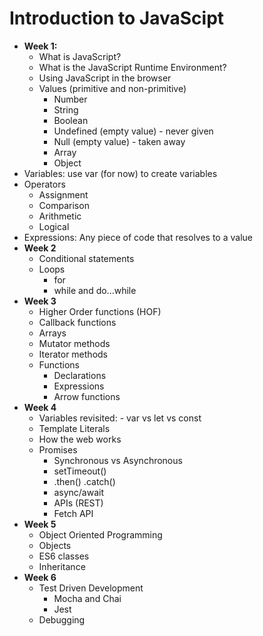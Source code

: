 # Introduction to JavaScipt

- <strong>Week 1:</strong> 
  - What is JavaScript? 
  - What is the JavaScript Runtime Environment?
  - Using JavaScript in the browser
  - Values (primitive and non-primitive)
    - Number
    - String
    - Boolean
    - Undefined (empty value) - never given
    - Null (empty value) - taken away
    - Array
    - Object
 - Variables: use var (for now) to create variables
 - Operators
   - Assignment
   - Comparison
   - Arithmetic
   - Logical
 - Expressions: Any piece of code that resolves to a value
- <strong>Week 2</strong>
  - Conditional statements
  - Loops
    - for 
    - while and do...while
- <strong>Week 3</strong>
  - Higher Order functions (HOF)
  - Callback functions
  - Arrays
   - Mutator methods
   - Iterator methods
  - Functions
    - Declarations 
    - Expressions
    - Arrow functions 
- <strong>Week 4</strong>
  - Variables revisited: - var vs let vs const
  - Template Literals
  - How the web works
  - Promises
    - Synchronous vs Asynchronous
    - setTimeout()
    - .then() .catch()
    - async/await
    - APIs (REST)
    - Fetch API
- <strong>Week 5</strong>
  - Object Oriented Programming
  - Objects
  - ES6 classes
  - Inheritance
- <strong>Week 6</strong>
  - Test Driven Development
    - Mocha and Chai
    - Jest
  - Debugging